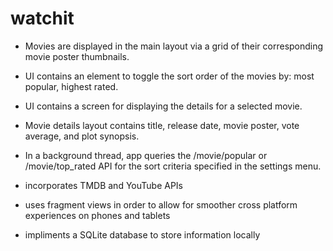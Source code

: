 # watchit

- Movies are displayed in the main layout via a grid of their corresponding movie poster thumbnails.

- UI contains an element to toggle the sort order of the movies by: most popular, highest rated.

- UI contains a screen for displaying the details for a selected movie.

- Movie details layout contains title, release date, movie poster, vote average, and plot synopsis.

- In a background thread, app queries the /movie/popular or /movie/top_rated API for the sort criteria specified in the settings menu.

- incorporates TMDB and YouTube APIs

- uses fragment views in order to allow for smoother cross platform experiences on phones and tablets

- impliments a SQLite database to store information locally
